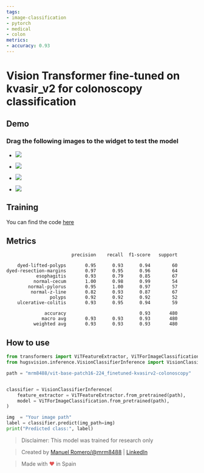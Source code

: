 ```yaml
---
tags:
- image-classification
- pytorch
- medical
- colon
metrics:
- accuracy: 0.93
---
```


# Vision Transformer fine-tuned on kvasir_v2 for colonoscopy classification

## Demo

### Drag the following images to the widget to test the model

- ![](https://i.imgur.com/2ykziCJ_d.webp?maxwidth=224&fidelity=grand)

- ![](https://i.imgur.com/NfWPHkj_d.webp?maxwidth=224&fidelity=grand)

- ![](https://i.imgur.com/C3RexVQ_d.webp?maxwidth=224&fidelity=grand)

- ![](https://i.imgur.com/qcCYpN9_d.webp?maxwidth=224&fidelity=grand)


## Training

You can find the code [here](https://github.com/qanastek/HugsVision/blob/main/recipes/kvasir_v2/binary_classification/Kvasir_v2_Image_Classifier.ipynb)


## Metrics

```
                        precision    recall  f1-score   support

    dyed-lifted-polyps       0.95      0.93      0.94        60
dyed-resection-margins       0.97      0.95      0.96        64
           esophagitis       0.93      0.79      0.85        67
          normal-cecum       1.00      0.98      0.99        54
        normal-pylorus       0.95      1.00      0.97        57
         normal-z-line       0.82      0.93      0.87        67
                polyps       0.92      0.92      0.92        52
    ulcerative-colitis       0.93      0.95      0.94        59

              accuracy                           0.93       480
             macro avg       0.93      0.93      0.93       480
          weighted avg       0.93      0.93      0.93       480
```

## How to use

```py
from transformers import ViTFeatureExtractor, ViTForImageClassification
from hugsvision.inference.VisionClassifierInference import VisionClassifierInference

path = "mrm8488/vit-base-patch16-224_finetuned-kvasirv2-colonoscopy"


classifier = VisionClassifierInference(
    feature_extractor = ViTFeatureExtractor.from_pretrained(path),
    model = ViTForImageClassification.from_pretrained(path),
)

img  = "Your image path"
label = classifier.predict(img_path=img)
print("Predicted class:", label)
```

> Disclaimer: This model was trained for research only

> Created by [Manuel Romero/@mrm8488](https://twitter.com/mrm8488) | [LinkedIn](https://www.linkedin.com/in/manuel-romero-cs/)

> Made with <span style="color: #e25555;">&hearts;</span> in Spain